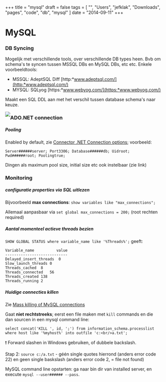 +++
title = "mysql"
draft = false
tags = [
    "",
    "Users",
    "jefklak",
    "Downloads",
    "pages",
    "code",
    "db",
    "mysql"
]
date = "2014-09-11"
+++
# MySQL 

### DB Syncing 

Mogelijk met verschillende tools, over verschillende DB types heen. Bvb om schema's te syncen tussen MSSQL DBs en MySQL DBs, etc etc. Enkele voorbeeldtools:

  * MSSQL: AdeptSQL Diff [http:*www.adeptsql.com/](http:*www.adeptsql.com/)
  * MYSQL: SQLyog [https:*www.webyog.com/](https:*www.webyog.com/)

Maakt een SQL DDL aan met het verschil tussen database schema's naar keuze. 

<img style='float: left; width: nolink |px;' src='/img//code/db/powertools.png'>

### ADO.NET connection 

##### Pooling 

Enabled by default, zie [Connector .NET Connection options](http://dev.mysql.com/doc/connector-net/en/connector-net-connection-options.html); voorbeeld:

`Server######server; Port3306; Database######db; Uidroot; Pwd######root; Poolingtrue;`

Dingen als maximum pool size, initial size etc ook instelbaar (zie link)

### Monitoring 

##### configuratie properties via SQL uitlezen 

Bijvoorbeeld **max connections**: `show variables like "max_connections";`

Allemaal aanpasbaar via `set global max_connections = 200;` (root rechten required)

##### Aantal momenteel actieve threads bezien 

`SHOW GLOBAL STATUS where variable_name like '%Threads%';` geeft:

```
Variable_name          value
----------------------------
Delayed_insert_threads	0
Slow_launch_threads	0
Threads_cached	8
Threads_connected	56
Threads_created	138
Threads_running	2
```

##### Huidige connecties killen 

Zie [Mass killing of MySQL connections](http://www.mysqlperformanceblog.com/2009/05/21/mass-killing-of-mysql-connections/)

Gaat **niet rechtstreeks**; eerst een file maken met `kill` commands en die dan sourcen in een mysql command line:

`select concat('KILL ', id, ';') from information_schema.processlist where host like '%myhost%' into outfile 'c:<br/>a.txt';`

:exclamation: Forward slashen in Windows gebruiken, of dubbele backslash.

Stap 2: `source c:/a.txt` - géén single quotes hierrond (anders error code 22) en geen single baskslash (anders error code 2, = file not found)

MySQL command line opstarten: ga naar bin dir van installed server, en execute `mysql --user###### --pass`.